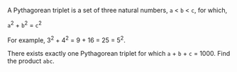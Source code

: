 A Pythagorean triplet is a set of three natural numbers, `a` \< `b` \<
`c`, for which,

<div class="center">

`a`<sup>2</sup> + `b`<sup>2</sup> = `c`<sup>2</sup>

</div>

For example, 3<sup>2</sup> + 4<sup>2</sup> = 9 + 16 = 25 =
5<sup>2</sup>.

There exists exactly one Pythagorean triplet for which `a` + `b` + `c` =
1000.
Find the product `abc`.
